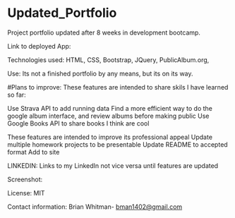 # Updated_Portfolio
Project portfolio updated after 8 weeks in development bootcamp.


Link to deployed App: 

Technologies used: HTML, CSS, Bootstrap, JQuery, PublicAlbum.org, 

Use: Its not a finished portfolio by any means, but its on its way.
 
#Plans to improve: 
These features are intended to share skils I have learned so far:

Use Strava API to add running data
Find a more efficient way to do the google album interface, and review albums before making public
Use Google Books API to share books I think are cool

These features are intended to improve its professional appeal
Update multiple homework projects to be presentable
Update README to accepted format
Add to site

LINKEDIN: Links to my LinkedIn not vice versa until features are updated


Screenshot:

License: MIT

Contact information: Brian Whitman- bman1402@gmail.com